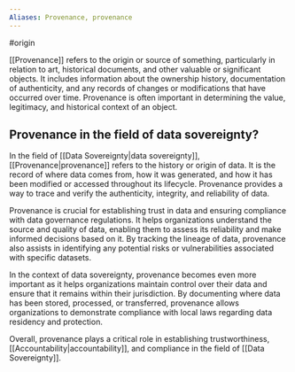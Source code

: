 ```yaml
---
Aliases: Provenance, provenance
---
```

#origin 

[[Provenance]] refers to the origin or source of something, particularly in relation to art, historical documents, and other valuable or significant objects. It includes information about the ownership history, documentation of authenticity, and any records of changes or modifications that have occurred over time. Provenance is often important in determining the value, legitimacy, and historical context of an object.

## Provenance in the field of data sovereignty?

In the field of [[Data Sovereignty|data sovereignty]], [[Provenance|provenance]] refers to the history or origin of data. It is the record of where data comes from, how it was generated, and how it has been modified or accessed throughout its lifecycle. Provenance provides a way to trace and verify the authenticity, integrity, and reliability of data.

Provenance is crucial for establishing trust in data and ensuring compliance with data governance regulations. It helps organizations understand the source and quality of data, enabling them to assess its reliability and make informed decisions based on it. By tracking the lineage of data, provenance also assists in identifying any potential risks or vulnerabilities associated with specific datasets.

In the context of data sovereignty, provenance becomes even more important as it helps organizations maintain control over their data and ensure that it remains within their jurisdiction. By documenting where data has been stored, processed, or transferred, provenance allows organizations to demonstrate compliance with local laws regarding data residency and protection.

Overall, provenance plays a critical role in establishing trustworthiness, [[Accountability|accountability]], and compliance in the field of [[Data Sovereignty]].